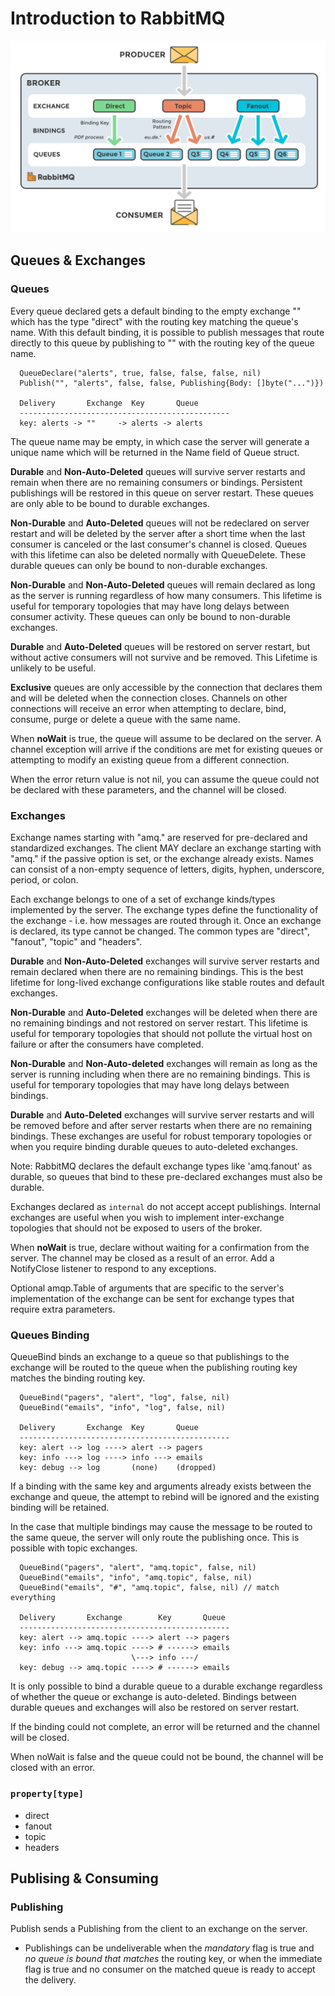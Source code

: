 <!-- menu: Introduction -->
<!-- weight: 10 -->
# Introduction to RabbitMQ

![](../images/exchanges-topic-fanout-direct.png)

## Queues & Exchanges

### Queues

Every queue declared gets a default binding to the empty exchange "" which has
the type "direct" with the routing key matching the queue's name.  With this
default binding, it is possible to publish messages that route directly to
this queue by publishing to "" with the routing key of the queue name.

```
  QueueDeclare("alerts", true, false, false, false, nil)
  Publish("", "alerts", false, false, Publishing{Body: []byte("...")})

  Delivery       Exchange  Key       Queue
  -----------------------------------------------
  key: alerts -> ""     -> alerts -> alerts
```

The queue name may be empty, in which case the server will generate a unique name
which will be returned in the Name field of Queue struct.

__Durable__ and __Non-Auto-Deleted__ queues will survive server restarts and remain
when there are no remaining consumers or bindings.  Persistent publishings will
be restored in this queue on server restart.  These queues are only able to be
bound to durable exchanges.

__Non-Durable__ and __Auto-Deleted__ queues will not be redeclared on server restart
and will be deleted by the server after a short time when the last consumer is
canceled or the last consumer's channel is closed.  Queues with this lifetime
can also be deleted normally with QueueDelete.  These durable queues can only
be bound to non-durable exchanges.

__Non-Durable__ and __Non-Auto-Deleted__ queues will remain declared as long as the
server is running regardless of how many consumers.  This lifetime is useful
for temporary topologies that may have long delays between consumer activity.
These queues can only be bound to non-durable exchanges.

__Durable__ and __Auto-Deleted__ queues will be restored on server restart, but without
active consumers will not survive and be removed.  This Lifetime is unlikely
to be useful.

__Exclusive__ queues are only accessible by the connection that declares them and
will be deleted when the connection closes.  Channels on other connections
will receive an error when attempting  to declare, bind, consume, purge or
delete a queue with the same name.

When __noWait__ is true, the queue will assume to be declared on the server.  A
channel exception will arrive if the conditions are met for existing queues
or attempting to modify an existing queue from a different connection.

When the error return value is not nil, you can assume the queue could not be
declared with these parameters, and the channel will be closed.

### Exchanges 

Exchange names starting with "amq." are reserved for pre-declared and
standardized exchanges. The client MAY declare an exchange starting with
"amq." if the passive option is set, or the exchange already exists.  Names can
consist of a non-empty sequence of letters, digits, hyphen, underscore,
period, or colon.

Each exchange belongs to one of a set of exchange kinds/types implemented by
the server. The exchange types define the functionality of the exchange - i.e.
how messages are routed through it. Once an exchange is declared, its type
cannot be changed.  The common types are "direct", "fanout", "topic" and
"headers".

__Durable__ and __Non-Auto-Deleted__ exchanges will survive server restarts and remain
declared when there are no remaining bindings.  This is the best lifetime for
long-lived exchange configurations like stable routes and default exchanges.

__Non-Durable__ and __Auto-Deleted__ exchanges will be deleted when there are no
remaining bindings and not restored on server restart.  This lifetime is
useful for temporary topologies that should not pollute the virtual host on
failure or after the consumers have completed.

__Non-Durable__ and __Non-Auto-deleted__ exchanges will remain as long as the server is
running including when there are no remaining bindings.  This is useful for
temporary topologies that may have long delays between bindings.

__Durable__ and __Auto-Deleted__ exchanges will survive server restarts and will be
removed before and after server restarts when there are no remaining bindings.
These exchanges are useful for robust temporary topologies or when you require
binding durable queues to auto-deleted exchanges.

Note: RabbitMQ declares the default exchange types like 'amq.fanout' as
durable, so queues that bind to these pre-declared exchanges must also be
durable.

Exchanges declared as `internal` do not accept accept publishings. Internal
exchanges are useful when you wish to implement inter-exchange topologies
that should not be exposed to users of the broker.

When __noWait__ is true, declare without waiting for a confirmation from the server.
The channel may be closed as a result of an error.  Add a NotifyClose listener
to respond to any exceptions.

Optional amqp.Table of arguments that are specific to the server's implementation of
the exchange can be sent for exchange types that require extra parameters.

### Queues Binding

QueueBind binds an exchange to a queue so that publishings to the exchange will
be routed to the queue when the publishing routing key matches the binding
routing key.

```
  QueueBind("pagers", "alert", "log", false, nil)
  QueueBind("emails", "info", "log", false, nil)

  Delivery       Exchange  Key       Queue
  -----------------------------------------------
  key: alert --> log ----> alert --> pagers
  key: info ---> log ----> info ---> emails
  key: debug --> log       (none)    (dropped)
```

If a binding with the same key and arguments already exists between the
exchange and queue, the attempt to rebind will be ignored and the existing
binding will be retained.

In the case that multiple bindings may cause the message to be routed to the
same queue, the server will only route the publishing once.  This is possible
with topic exchanges.

```
  QueueBind("pagers", "alert", "amq.topic", false, nil)
  QueueBind("emails", "info", "amq.topic", false, nil)
  QueueBind("emails", "#", "amq.topic", false, nil) // match everything

  Delivery       Exchange        Key       Queue
  -----------------------------------------------
  key: alert --> amq.topic ----> alert --> pagers
  key: info ---> amq.topic ----> # ------> emails
                           \---> info ---/
  key: debug --> amq.topic ----> # ------> emails
```

It is only possible to bind a durable queue to a durable exchange regardless of
whether the queue or exchange is auto-deleted.  Bindings between durable queues
and exchanges will also be restored on server restart.

If the binding could not complete, an error will be returned and the channel
will be closed.

When noWait is false and the queue could not be bound, the channel will be
closed with an error.


### `property[type]`

* direct
* fanout 
* topic
* headers


## Publising & Consuming

### Publishing

Publish sends a Publishing from the client to an exchange on the server.

* Publishings can be undeliverable when the _mandatory_ flag is true and _no queue is bound that matches_ the routing key, or when the immediate flag is true and no consumer on the matched queue is ready to accept the delivery.